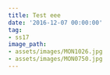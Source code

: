 ```yaml
---
title: Test eee
date: '2016-12-07 00:00:00'
tag:
- ss17
image_path:
- assets/images/MON1026.jpg
- assets/images/MON0750.jpg
---
```

